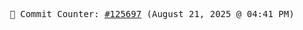 <p align="center">
    <samp>
        📮 Commit Counter: <a href="https://github.com/Javascript-void0/Javascript-void0/commits/main">#125697</a> (August 21, 2025 @ 04:41 PM)
    </samp>
</p>